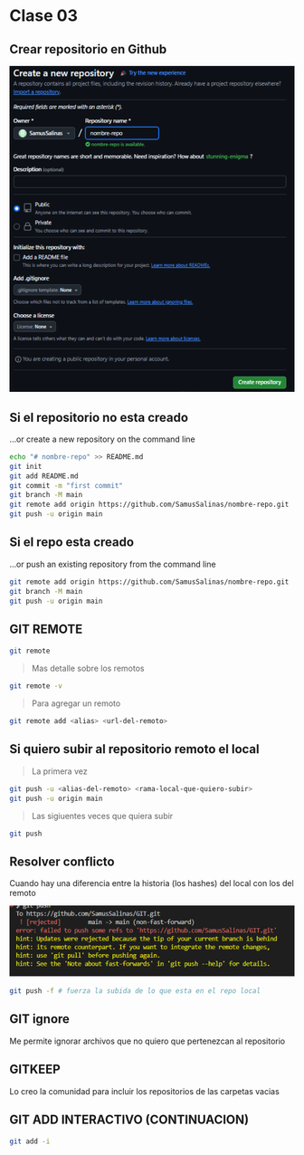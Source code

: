 # Clase 03

## Crear repositorio en Github

![crear-repo](imgs/creo-repo.png)

## Si el repositorio no esta creado

…or create a new repository on the command line

``` sh
echo "# nombre-repo" >> README.md
git init
git add README.md
git commit -m "first commit"
git branch -M main
git remote add origin https://github.com/SamusSalinas/nombre-repo.git
git push -u origin main
```
## Si el repo esta creado

…or push an existing repository from the command line

``` sh
git remote add origin https://github.com/SamusSalinas/nombre-repo.git
git branch -M main
git push -u origin main
```

## GIT REMOTE 

``` sh
git remote
```

>Mas detalle sobre los remotos 

``` sh
git remote -v
```

> Para agregar un remoto 

``` sh
git remote add <alias> <url-del-remoto>
```

## Si quiero subir al repositorio remoto el local 

>La primera vez

``` sh
git push -u <alias-del-remoto> <rama-local-que-quiero-subir>
git push -u origin main
```

> Las sigiuentes veces que quiera subir

``` sh
git push 
```

## Resolver conflicto 
Cuando hay una diferencia entre la historia (los hashes) del local con los del remoto

![conflicto01](imgs/Captura%20de%20pantalla%202025-07-29%20211043.png)

``` sh
git push -f # fuerza la subida de lo que esta en el repo local 
```
## GIT ignore
Me permite ignorar archivos que no quiero que pertenezcan al repositorio 

## GITKEEP
Lo creo la comunidad para incluir los repositorios de las carpetas vacias

## GIT ADD INTERACTIVO (CONTINUACION)
``` sh
git add -i
```